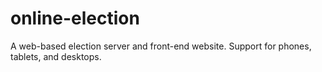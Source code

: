 online-election
===============

A web-based election server and front-end website. Support for phones, tablets, and desktops.
